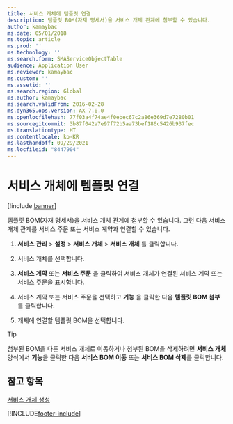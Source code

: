 ```yaml
---
title: 서비스 개체에 템플릿 연결
description: 템플릿 BOM(자재 명세서)을 서비스 개체 관계에 첨부할 수 있습니다.
author: kamaybac
ms.date: 05/01/2018
ms.topic: article
ms.prod: ''
ms.technology: ''
ms.search.form: SMAServiceObjectTable
audience: Application User
ms.reviewer: kamaybac
ms.custom: ''
ms.assetid: ''
ms.search.region: Global
ms.author: kamaybac
ms.search.validFrom: 2016-02-28
ms.dyn365.ops.version: AX 7.0.0
ms.openlocfilehash: 77f03a4f74ae4f0ebec67c2a86e369d7e7280b01
ms.sourcegitcommit: 3b87f042a7e97f72b5aa73bef186c5426b937fec
ms.translationtype: HT
ms.contentlocale: ko-KR
ms.lasthandoff: 09/29/2021
ms.locfileid: "8447904"
---
```

# <a name="attach-templates-to-service-objects"></a>서비스 개체에 템플릿 연결    

[!include [banner](../includes/banner.md)]


템플릿 BOM(자재 명세서)을 서비스 개체 관계에 첨부할 수 있습니다. 그런 다음 서비스 개체 관계를 서비스 주문 또는 서비스 계약과 연결할 수 있습니다.

1.  **서비스 관리** \> **설정** \> **서비스 개체** \> **서비스 개체** 를 클릭합니다.

2.  서비스 개체를 선택합니다.

3.  **서비스 계약** 또는 **서비스 주문** 을 클릭하여 서비스 개체가 연결된 서비스 계약 또는 서비스 주문을 표시합니다.

4.  서비스 계약 또는 서비스 주문을 선택하고 **기능** 을 클릭한 다음 **템플릿 BOM 첨부** 를 클릭합니다.

5.  개체에 연결할 템플릿 BOM을 선택합니다.


> [!TIP]
> <P>첨부된 BOM을 다른 서비스 개체로 이동하거나 첨부된 BOM을 삭제하려면 <STRONG>서비스 개체</STRONG> 양식에서 <STRONG>기능</STRONG>을 클릭한 다음 <STRONG>서비스 BOM 이동</STRONG> 또는 <STRONG>서비스 BOM 삭제</STRONG>를 클릭합니다.</P>



## <a name="see-also"></a>참고 항목

[서비스 개체 생성](create-service-objects.md)

  




[!INCLUDE[footer-include](../../includes/footer-banner.md)]